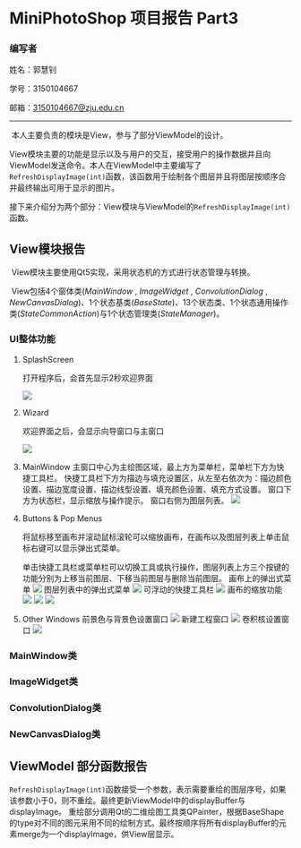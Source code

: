 # MiniPhotoShop 项目报告 Part3

### 编写者

姓名：郭慧钊 

学号：3150104667

邮箱：3150104667@zju.edu.cn

***

​	本人主要负责的模块是View，参与了部分ViewModel的设计。

​	View模块主要的功能是显示以及与用户的交互，接受用户的操作数据并且向ViewModel发送命令。本人在ViewModel中主要编写了` RefreshDisplayImage(int) `函数，该函数用于绘制各个图层并且将图层按顺序合并最终输出可用于显示的图片。

​	接下来介绍分为两个部分：View模块与ViewModel的` RefreshDisplayImage(int) `函数。

## View模块报告

​	View模块主要使用Qt5实现，采用状态机的方式进行状态管理与转换。

​	View包括4个窗体类(*MainWindow* , *ImageWidget* , *ConvolutionDialog* , *NewCanvasDialog*)、1个状态基类(*BaseState*)、13个状态类、1个状态通用操作类(*StateCommonAction*)与1个状态管理类(*StateManager*)。

### UI整体功能

1. SplashScreen

   打开程序后，会首先显示2秒欢迎界面

   ![](pic/ghz1.png)

2. Wizard 

   欢迎界面之后，会显示向导窗口与主窗口

   ![](pic\ghz2.png)

3. MainWindow
  主窗口中心为主绘图区域，最上方为菜单栏，菜单栏下方为快捷工具栏。
  快捷工具栏下方为描边与填充设置区，从左至右依次为：描边颜色设置、描边宽度设置、描边线型设置、填充颜色设置、填充方式设置。
  窗口下方为状态栏，显示缩放与操作提示。
  窗口右侧为图层列表。
  ![](pic\ghz3.png)

4. Buttons & Pop Menus

   将鼠标移至画布并滚动鼠标滚轮可以缩放画布，在画布以及图层列表上单击鼠标右键可以显示弹出式菜单。

   单击快捷工具栏或菜单栏可以切换工具或执行操作，图层列表上方三个按键的功能分别为上移当前图层、下移当前图层与删除当前图层。
   画布上的弹出式菜单
   ![](pic\ghz4.png)
   图层列表中的弹出式菜单
   ![](pic\ghz5.png)
   可浮动的快捷工具栏
   ![](pic\ghz6.png)
   画布的缩放功能
   ![](pic\ghz7.png)
   ![](pic\ghz8.png)
   ![](pic\ghz9.png)
5. Other Windows
  前景色与背景色设置窗口
   ![](pic\ghz10.png)
  新建工程窗口
  ![](pic\ghz11.png)
   卷积核设置窗口
  ![](pic\ghz12.png)

### MainWindow类

### ImageWidget类

### ConvolutionDialog类

### NewCanvasDialog类

## ViewModel 部分函数报告

` RefreshDisplayImage(int) `函数接受一个参数，表示需要重绘的图层序号，如果该参数小于0，则不重绘。最终更新ViewModel中的displayBuffer与displayImage。
重绘部分调用Qt的二维绘图工具类QPainter，根据BaseShape的type对不同的图元采用不同的绘制方式。最终按顺序将所有displayBuffer的元素merge为一个displayImage，供View层显示。





​	

